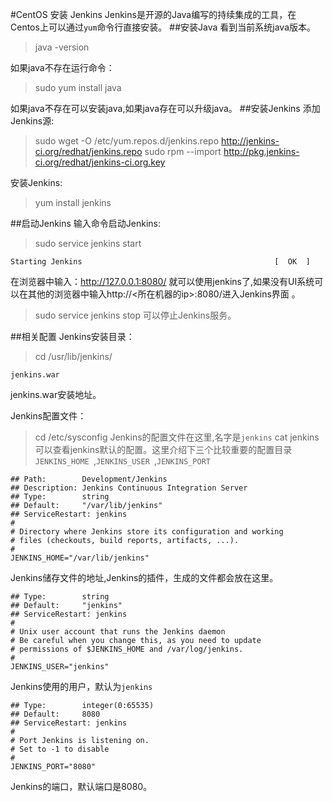 #CentOS 安装 Jenkins
Jenkins是开源的Java编写的持续集成的工具，在Centos上可以通过`yum`命令行直接安装。
##安装Java
看到当前系统java版本。
>java -version

如果java不存在运行命令：

>sudo yum install java

如果java不存在可以安装java,如果java存在可以升级java。
##安装Jenkins
添加Jenkins源:
>sudo wget -O /etc/yum.repos.d/jenkins.repo http://jenkins-ci.org/redhat/jenkins.repo 
>sudo rpm --import http://pkg.jenkins-ci.org/redhat/jenkins-ci.org.key

安装Jenkins:
>yum install jenkins

##启动Jenkins
输入命令启动Jenkins:
>sudo service jenkins start 
```
Starting Jenkins                                           [  OK  ]
```
在浏览器中输入：http://127.0.0.1:8080/ 就可以使用jenkins了,如果没有UI系统可以在其他的浏览器中输入http://<所在机器的ip>:8080/进入Jenkins界面 。
>sudo service jenkins stop
可以停止Jenkins服务。

##相关配置
Jenkins安装目录：
>cd /usr/lib/jenkins/
```
jenkins.war
```
jenkins.war安装地址。

Jenkins配置文件：
>cd /etc/sysconfig
Jenkins的配置文件在这里,名字是`jenkins`
>cat jenkins
可以查看jenkins默认的配置。这里介绍下三个比较重要的配置目录`JENKINS_HOME `,`JENKINS_USER `,`JENKINS_PORT `
```
## Path:        Development/Jenkins
## Description: Jenkins Continuous Integration Server
## Type:        string
## Default:     "/var/lib/jenkins"
## ServiceRestart: jenkins
#
# Directory where Jenkins store its configuration and working
# files (checkouts, build reports, artifacts, ...).
#
JENKINS_HOME="/var/lib/jenkins"
```
Jenkins储存文件的地址,Jenkins的插件，生成的文件都会放在这里。
```
## Type:        string
## Default:     "jenkins"
## ServiceRestart: jenkins
#
# Unix user account that runs the Jenkins daemon
# Be careful when you change this, as you need to update
# permissions of $JENKINS_HOME and /var/log/jenkins.
#
JENKINS_USER="jenkins"
```
Jenkins使用的用户，默认为`jenkins`

```
## Type:        integer(0:65535)
## Default:     8080
## ServiceRestart: jenkins
#
# Port Jenkins is listening on.
# Set to -1 to disable
#
JENKINS_PORT="8080"
```
Jenkins的端口，默认端口是8080。

